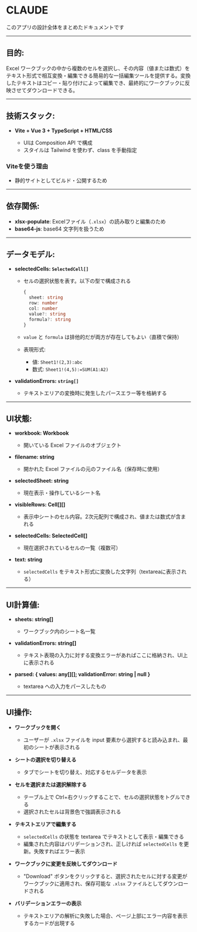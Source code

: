 # CLAUDE

このアプリの設計全体をまとめたドキュメントです

---

## 目的:

Excel ワークブックの中から複数のセルを選択し、その内容（値または数式）をテキスト形式で相互変換・編集できる簡易的な一括編集ツールを提供する。変換したテキストはコピー・貼り付けによって編集でき、最終的にワークブックに反映させてダウンロードできる。

---

## 技術スタック:

* **Vite + Vue 3 + TypeScript + HTML/CSS**

  * UIは Composition API で構成
  * スタイルは Tailwind を使わず、class を手動指定

### Viteを使う理由

* 静的サイトとしてビルド・公開するため

---

## 依存関係:

* **xlsx-populate**: Excelファイル（`.xlsx`）の読み取りと編集のため
* **base64-js**: base64 文字列を扱うため

---

## データモデル:

* **selectedCells: `SelectedCell[]`**

  * セルの選択状態を表す。以下の型で構成される

    ```ts
    {
      sheet: string
      row: number
      col: number
      value?: string
      formula?: string
    }
    ```
  * `value` と `formula` は排他的だが両方が存在してもよい（直積で保持）
  * 表現形式:

    * 値: `Sheet1!(2,3):abc`
    * 数式: `Sheet1!(4,5):=SUM(A1:A2)`

* **validationErrors: `string[]`**

  * テキストエリアの変換時に発生したパースエラー等を格納する

---

## UI状態:

* **workbook: Workbook**

  * 開いている Excel ファイルのオブジェクト

* **filename: string**

  * 開かれた Excel ファイルの元のファイル名（保存時に使用）

* **selectedSheet: string**

  * 現在表示・操作しているシート名

* **visibleRows: Cell\[]\[]**

  * 表示中シートのセル内容。2次元配列で構成され、値または数式が含まれる

* **selectedCells: SelectedCell\[]**

  * 現在選択されているセルの一覧（複数可）

* **text: string**

  * `selectedCells` をテキスト形式に変換した文字列（textareaに表示される）

---

## UI計算値:

* **sheets: string\[]**

  * ワークブック内のシート名一覧

* **validationErrors: string\[]**

  * テキスト表現の入力に対する変換エラーがあればここに格納され、UI上に表示される

* **parsed: { values: any\[]\[]; validationError: string | null }**

  * textarea への入力をパースしたもの

---

## UI操作:

* **ワークブックを開く**

  * ユーザーが `.xlsx` ファイルを input 要素から選択すると読み込まれ、最初のシートが表示される

* **シートの選択を切り替える**

  * タブでシートを切り替え、対応するセルデータを表示

* **セルを選択または選択解除する**

  * テーブル上で Ctrl+右クリックすることで、セルの選択状態をトグルできる
  * 選択されたセルは背景色で強調表示される

* **テキストエリアで編集する**

  * `selectedCells` の状態を textarea でテキストとして表示・編集できる
  * 編集された内容はバリデーションされ、正しければ `selectedCells` を更新。失敗すればエラー表示

* **ワークブックに変更を反映してダウンロード**

  * "Download" ボタンをクリックすると、選択されたセルに対する変更がワークブックに適用され、保存可能な `.xlsx` ファイルとしてダウンロードされる

* **バリデーションエラーの表示**

  * テキストエリアの解析に失敗した場合、ページ上部にエラー内容を表示するカードが出現する
